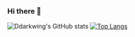 ### Hi there 👋

<!--
**ddarkwing/ddarkwing** is a ✨ _special_ ✨ repository because its `README.md` (this file) appears on your GitHub profile.

Here are some ideas to get you started:

- 🔭 I’m currently working on ...
- 🌱 I’m currently learning ...
- 👯 I’m looking to collaborate on ...
- 🤔 I’m looking for help with ...
- 💬 Ask me about ...
- 📫 How to reach me: ...
- 😄 Pronouns: ...
- ⚡ Fun fact: ...
-->


![Ddarkwing's GitHub stats](https://github-readme-stats.vercel.app/api?username=ddarkwing&show_icons=true&theme=synthwave)
[![Top Langs](https://github-readme-stats.vercel.app/api/top-langs/?username=ddarkwing&layout=compact)](https://github.com/ddarkwing/github-readme-stats)

